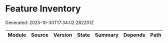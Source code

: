 # Feature Inventory
Generated: 2025-10-30T17:34:02.282201Z

| Module | Source | Version | State | Summary | Depends | Path |
|---|---|---|---|---|---|---|
